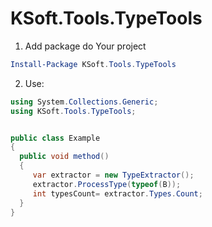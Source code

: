 # KSoft.Tools.TypeTools

1. Add package do Your project

```powershell
Install-Package KSoft.Tools.TypeTools
```

2. Use: 

```csharp
using System.Collections.Generic;
using KSoft.Tools.TypeTools;


public class Example
{
  public void method()
  {
     var extractor = new TypeExtractor();
     extractor.ProcessType(typeof(B));
     int typesCount= extractor.Types.Count;
  }
}
```